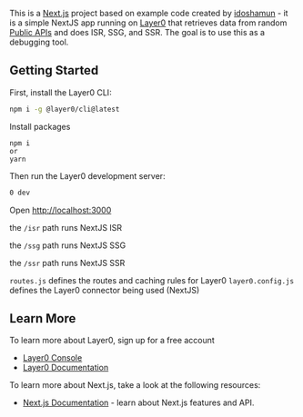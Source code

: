 This is a [Next.js](https://nextjs.org/) project based on example code created by [idoshamun](https://github.com/idoshamun/nextjs-isr-logrocket/tree/main) - it is a simple NextJS app running on [Layer0](https://app.layer0.co) that retrieves data from random [Public APIs](https://api.publicapis.org/random) and does ISR, SSG, and SSR. The goal is to use this as a debugging tool.

## Getting Started

First, install the Layer0 CLI:
```bash
npm i -g @layer0/cli@latest
```

Install packages
```
npm i
or
yarn
``` 

Then run the Layer0 development server:
```bash
0 dev
```

Open [http://localhost:3000](http://localhost:3000) 

the `/isr` path runs NextJS ISR

the `/ssg` path runs NextJS SSG

the `/ssr` path runs NextJS SSR 

`routes.js` defines the routes and caching rules for Layer0
`layer0.config.js` defines the Layer0 connector being used (NextJS)

## Learn More

To learn more about Layer0, sign up for a free account
- [Layer0 Console](https://app.layer0.co)
- [Layer0 Documentation](https://docs.layer0.co)

To learn more about Next.js, take a look at the following resources:

- [Next.js Documentation](https://nextjs.org/docs) - learn about Next.js features and API.